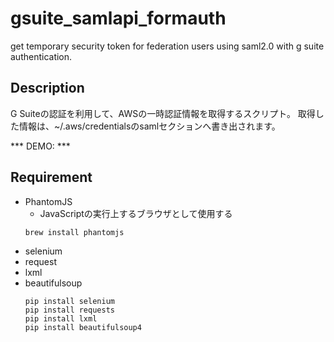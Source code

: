 # gsuite_samlapi_formauth
get temporary security token for federation users using saml2.0 with g suite authentication.

## Description
G Suiteの認証を利用して、AWSの一時認証情報を取得するスクリプト。
取得した情報は、~/.aws/credentialsのsamlセクションへ書き出されます。

*** DEMO: ***
<script type="text/javascript" src="https://asciinema.org/a/cu382jvwzb7cl7p8fic0ignr1.js" id="asciicast-cu382jvwzb7cl7p8fic0ignr1" async></script>


## Requirement
- PhantomJS
  - JavaScriptの実行上するブラウザとして使用する
  ```
  brew install phantomjs
  ```
- selenium
- request
- lxml
- beautifulsoup
  ```
  pip install selenium
  pip install requests
  pip install lxml
  pip install beautifulsoup4
  ```


